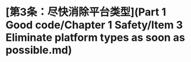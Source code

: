 # \[第3条：尽快消除平台类型]\(Part 1 Good code/Chapter 1 Safety/Item 3 Eliminate platform types as soon as possible.md)

